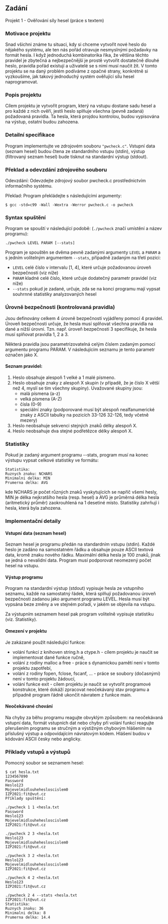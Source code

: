 ## Zadání
Projekt 1 - Ověřování síly hesel (práce s textem)
### Motivace projektu
Snad všichni známe tu situaci, kdy si chceme vytvořit nové heslo do nějakého systému, ale ten nás pořád otravuje nesmyslnými požadavky na formát hesla. I když jednoduchá kombinatorika říka, že většina těchto pravidel je zbytečná a nejbezpečnější je prostě vytvořit dostatečně dlouhé heslo, pravidla pořád existují a uživatelé se s nimi musí naučit žít. V tomto projektu se na daný problém podíváme z opačné strany, konkrétně si vyzkoušíme, jak takový jednoduchý systém ověřující sílu hesel naprogramovat.

### Popis projektu
Cílem projektu je vytvořit program, který na vstupu dostane sadu hesel a pro každé z nich ověří, jestli heslo splňuje všechna (pevně zadaná) požadovaná pravidla. Ta hesla, která projdou kontrolou, budou vypisována na výstup, ostatní budou zahozena.

### Detailní specifikace
Program implementujte ve zdrojovém souboru `"pwcheck.c"`. Vstupní data (seznam hesel) budou čtena ze standardního vstupu (stdin), výstup (filtrovaný seznam hesel) bude tisknut na standardní výstup (stdout).

### Překlad a odevzdání zdrojového souboru
Odevzdání: Odevzdejte zdrojový soubor pwcheck.c prostřednictvím informačního systému.

Překlad: Program překládejte s následujícími argumenty:

`$ gcc -std=c99 -Wall -Wextra -Werror pwcheck.c -o pwcheck`
### Syntax spuštění
Program se spouští v následující podobě: (`./pwcheck` značí umístění a název programu):

`./pwcheck LEVEL PARAM [--stats]`

Program je spouštěn se dvěma pevně zadanými argumenty `LEVEL` a `PARAM` a s jedním volitelným argumentem `--stats`, případně zadaným na třetí pozici:

- `LEVEL`
celé číslo v intervalu [1, 4], které určuje požadovanou úroveň bezpečnosti (viz níže)
- `PARAM`
kladné celé číslo, které určuje dodatečný parametr pravidel (viz níže)
- `--stats`
pokud je zadané, určuje, zda se na konci programu mají vypsat souhrnné statistiky analyzovaných hesel

### Úrovně bezpečnosti (kontrolovaná pravidla)
Jsou definovány celkem 4 úrovně bezpečnosti vyjádřeny pomocí 4 pravidel. Úroveň bezpečnosti určuje, že hesla musí splňovat všechna pravidla na dané a nižší úrovni. Tzn. např. úroveň bezpečnosti 3 specifikuje, že hesla musí splňovat pravidla 1, 2 a 3.

Některá pravidla jsou parametrizovatelná celým číslem zadaným pomocí argumentu programu PARAM. V následujícím seznamu je tento parametr označen jako X.

#### Seznam pravidel:

1. Heslo obsahuje alespoň 1 velké a 1 malé písmeno.
2. Heslo obsahuje znaky z alespoň X skupin (v případě, že je číslo X větší než 4, myslí se tím všechny skupiny). Uvažované skupiny jsou:
    - malá písmena (a-z)
    - velká písmena (A-Z)
    - čísla (0-9)
    - speciální znaky (podporované musí být alespoň nealfanumerické znaky z ASCII tabulky na pozicích 33-126 32-126, tedy včetně mezery)
3. Heslo neobsahuje sekvenci stejných znaků délky alespoň X.
4. Heslo neobsahuje dva stejné podřetězce délky alespoň X.

### Statistiky
Pokud je zadaný argument programu --stats, program musí na konec výstupu vypsat celkové statistiky ve formátu:
```
Statistika:
Ruznych znaku: NCHARS
Minimalni delka: MIN
Prumerna delka: AVG
```
kde NCHARS je počet různých znaků vyskytujících se napříč všemi hesly, MIN je délka nejkratšího hesla (resp. hesel) a AVG je průměrná délka hesla (aritmetický průměr) zaokrouhlená na 1 desetiné místo. Statistiky zahrňují i hesla, která byla zahozena.

### Implementační detaily
#### Vstupní data (seznam hesel)
Seznam hesel je programu předán na standardním vstupu (stdin). Každé heslo je zadáno na samostatném řádku a obsahuje pouze ASCII textová data, kromě znaku nového řádku. Maximální délka hesla je 100 znaků, jinak se jedná o nevalidní data. Program musí podporovat neomezený počet hesel na vstupu.

#### Výstup programu
Program na standardní výstup (stdout) vypisuje hesla ze vstupního seznamu, každé na samostatný řádek, která splňují požadovanou úroveň bezpečnosti zadanou jako argument programu LEVEL. Hesla musí být vypsána beze změny a ve stejném pořadí, v jakém se objevila na vstupu.

Za výstupním seznamem hesel pak program volitelně vypisuje statistiku (viz. Statistiky).

#### Omezení v projektu
Je zakázané použít následující funkce:

- volání funkcí z knihoven string.h a ctype.h - cílem projektu je naučit se implementovat dané funkce ručně,
- volání z rodiny malloc a free - práce s dynamickou pamětí není v tomto projektu zapotřebí,
- volání z rodiny fopen, fclose, fscanf, ... - práce se soubory (dočasnými) není v tomto projektu žádoucí,
- volání funkce exit - cílem projektu je naučit se vytvořit programové konstrukce, které dokáží zpracovat neočekávaný stav programu a případně program řádně ukončit návratem z funkce main.

#### Neočekávané chování
Na chyby za běhu programu reagujte obvyklým způsobem: na neočekávaná vstupní data, formát vstupních dat nebo chyby při volání funkcí reagujte přerušením programu se stručným a výstižným chybovým hlášením na příslušný výstup a odpovídajícím návratovým kódem. Hlášení budou v kódování ASCII česky nebo anglicky.

### Příklady vstupů a výstupů
Pomocný soubor se seznamem hesel:
```
$ cat hesla.txt
1234567890
Password
Heslo123
Mojevelmidlouhehesloscislem0
IZP2021:fit@vut.cz
Příklady spuštění:
```
```
./pwcheck 1 1 <hesla.txt
Password
Heslo123
Mojevelmidlouhehesloscislem0
IZP2021:fit@vut.cz
```
```
./pwcheck 2 3 <hesla.txt
Heslo123
Mojevelmidlouhehesloscislem0
IZP2021:fit@vut.cz
```
```
./pwcheck 3 2 <hesla.txt
Heslo123
Mojevelmidlouhehesloscislem0
IZP2021:fit@vut.cz
```
```
./pwcheck 4 2 <hesla.txt
Heslo123
IZP2021:fit@vut.cz
```
```
./pwcheck 2 4 --stats <hesla.txt
IZP2021:fit@vut.cz
Statistika:
Ruznych znaku: 36
Minimalni delka: 8
Prumerna delka: 14.4
```
